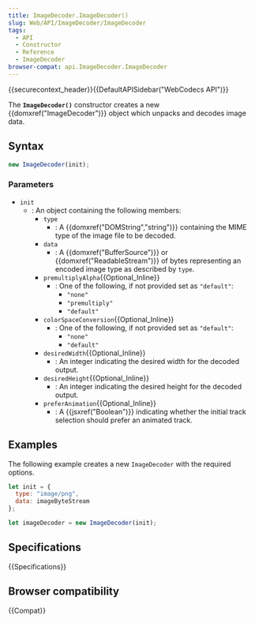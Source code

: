 ```yaml
---
title: ImageDecoder.ImageDecoder()
slug: Web/API/ImageDecoder/ImageDecoder
tags:
  - API
  - Constructor
  - Reference
  - ImageDecoder
browser-compat: api.ImageDecoder.ImageDecoder
---
```

{{securecontext_header}}{{DefaultAPISidebar("WebCodecs API")}}

The **`ImageDecoder()`** constructor creates a new {{domxref("ImageDecoder")}} object which unpacks and decodes image data.

## Syntax

```js
new ImageDecoder(init);
```

### Parameters

- `init`
  - : An object containing the following members:
    - `type`
      - : A {{domxref("DOMString","string")}} containing the MIME type of the image file to be decoded.
    - `data`
      - : A {{domxref("BufferSource")}} or {{domxref("ReadableStream")}} of bytes representing an encoded image type as described by `type`.
    - `premultiplyAlpha`{{Optional_Inline}}
      - : One of the following, if not provided set as `"default"`:
        - `"none"`
        - `"premultiply"`
        - `"default"`
    - `colorSpaceConversion`{{Optional_Inline}}
      - : One of the following, if not provided set as `"default"`:
        - `"none"`
        - `"default"`
    - `desiredWidth`{{Optional_Inline}}
      - : An integer indicating the desired width for the decoded output.
    - `desiredHeight`{{Optional_Inline}}
      - : An integer indicating the desired height for the decoded output.
    - `preferAnimation`{{Optional_Inline}}
      - : A {{jsxref("Boolean")}} indicating whether the initial track selection should prefer an animated track.

## Examples

The following example creates a new `ImageDecoder` with the required options.

```js
let init = {
  type: "image/png",
  data: imageByteStream
};

let imageDecoder = new ImageDecoder(init);
```

## Specifications

{{Specifications}}

## Browser compatibility

{{Compat}}
